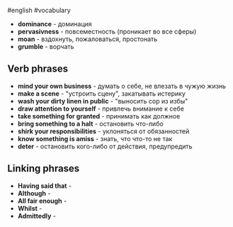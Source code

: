 #english #vocabulary 
- **dominance** - доминация
- **pervasivness** - повсеместность (проникает во все сферы)
- **moan** - вздохнуть, пожаловаться, простонать
- **grumble** - ворчать

## Verb phrases
- **mind your own business** - думать о себе, не влезать в чужую жизнь
- **make a scene** - "устроить сцену", закатывать истерику
- **wash your dirty linen in public** - "выносить сор из избы"
- **draw attention to yourself** - привлечь внимание к себе
- **take something for granted** - принимать как должное
- **bring something to a halt** - остановить что-либо
- **shirk your responsibilities** - уклоняться от обязанностей
- **know something is amiss** - знать, что что-то не так
- **deter** - остановить кого-либо от действия, предупредить
## Linking phrases
- **Having said that** -
- **Although** - 
- **All fair enough** - 
- **Whilst** - 
- **Admittedly** - 